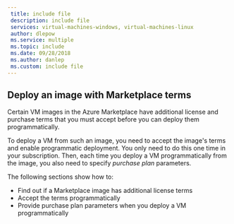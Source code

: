 ```yaml
---
 title: include file
 description: include file
 services: virtual-machines-windows, virtual-machines-linux
 author: dlepow
 ms.service: multiple
 ms.topic: include
 ms.date: 09/28/2018
 ms.author: danlep
 ms.custom: include file
---
```


## Deploy an image with Marketplace terms

Certain VM images in the Azure Marketplace have additional license and purchase terms that you must accept before you can deploy them programmatically.  

To deploy a VM from such an image, you need to accept the image's terms and enable programmatic deployment. You only need to do this one time in your subscription. Then, each time you deploy a VM programmatically from the image, you also need to specify *purchase plan* parameters.

The following sections show how to:

* Find out if a Marketplace image has additional license terms 
* Accept the terms programmatically
* Provide purchase plan parameters when you deploy a VM programmatically

